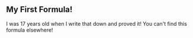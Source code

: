 ## My First Formula!
I was 17 years old when I write that down and proved it!
You can't find this formula elsewhere!
